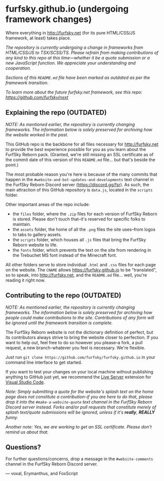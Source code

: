 # furfsky.github.io (undergoing framework changes)

Where everything in <http://furfsky.net> (for its pure HTML/CSS/JS framework, at least) takes place.

*The repository is currently undergoing a change in frameworks from HTML/CSS/JS to TSX/SCSS/TS. Please refrain from making contributions of any kind to this repo at this time—whether it be a quote submission or a new JavaScript function. We appreciate your understanding and cooperation.*

*Sections of this `README.md` file have been marked as outdated as per the framework transition.*

*To learn more about the future furfsky.net framework, see this repo: https://github.com/furfsky/next*

## Explaining the repo (OUTDATED)

*NOTE: As mentioned earlier, the repository is currently changing frameworks. The information below is solely preserved for archiving how the website worked in the past.*

This GitHub repo is the backbone for all files necessary for <http://furfsky.net> to provide the best experience possible for you as you learn about the FurfSky Reborn pack. (Granted, we're still missing an SSL certificate as of the commit date of this version of this `README.md` file... but that's beside the point.)

The most probable reason you're here is because of the many commits that happen in the `#website-and-bot-updates-and-developments` text channel in the FurfSky Reborn Discord server (<https://discord.gg/fsr>). As such, the main attraction of this GitHub repository is `data.js`, located in the `scripts` folder.

Other important areas of the repo include:

* the `files` folder, where the `.zip` files for each version of FurfSky Reborn is stored. Please don't touch that–it's reserved for specific folks to maintain.
* the `assets` folder, the home of all the `.png` files the site uses–from logos to tabs to gallery assets.
* the `scripts` folder, which houses all `.js` files that bring the FurfSky Reborn website to life.
* the `fonts` folder, which prevents the text on the site from rendering in the Trebuchet MS font instead of the Minecraft font.

All other folders serve to store individual `.html` and `.css` files for each page on the website. The `CNAME` allows <https://furfsky.github.io> to be "translated", so to speak, into <http://furfsky.net>, and the `README.md` file... well, you're reading it right now.

## Contributing to the repo (OUTDATED)

*NOTE: As mentioned earlier, the repository is currently changing frameworks. The information below is solely preserved for archiving how people could make contributions to the site. Contributions of any form will be ignored until the framework transition is complete.*

The FurfSky Reborn website is not the dictionary definition of perfect, but its contributors always strive to bring the website closer to perfection. If you want to help out, feel free to do so however you please–a fork, a pull request, a new branch-whatever you feel is necessary. We're flexible.

Just run `git clone https://github.com/furfsky/furfsky.github.io` in your command line interface to get started.

If you want to test your changes on your local machine without publishing anything to GitHub just yet, we recommend the [Live Server](https://marketplace.visualstudio.com/items?itemName=ritwickdey.LiveServer) extension for [Visual Studio Code](https://code.visualstudio.com/).

_Note: Simply submitting a quote for the website's splash text on the home page does not constitute a contribution–if you are here to do that, please drop it into the `#make-a-website-quote` text channel in the FurfSky Reborn Discord server instead. Forks and/or pull requests that constitute merely of splash text/quote submissions will be ignored, unless if it's **really**, **REALLY** funny._

_Another note: Yes, we are working to get an SSL certificate. Please don't remind us about that._

## Questions?

For further questions/concerns, drop a message in the `#website-comments` channel in the FurfSky Reborn Discord server.

— voxal, Erymanthus, and FoxScript
